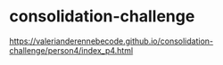 # consolidation-challenge

https://valerianderennebecode.github.io/consolidation-challenge/person4/index_p4.html

